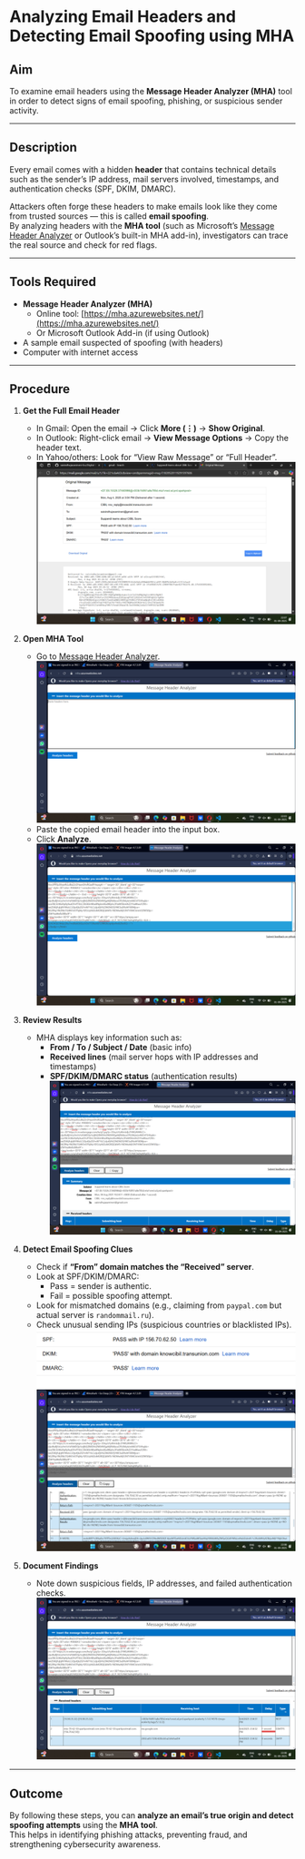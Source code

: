 # Analyzing Email Headers and Detecting Email Spoofing using MHA

## Aim
To examine email headers using the **Message Header Analyzer (MHA)** tool in order to detect signs of email spoofing, phishing, or suspicious sender activity.

---

## Description
Every email comes with a hidden **header** that contains technical details such as the sender’s IP address, mail servers involved, timestamps, and authentication checks (SPF, DKIM, DMARC).  

Attackers often forge these headers to make emails look like they come from trusted sources — this is called **email spoofing**.  
By analyzing headers with the **MHA tool** (such as Microsoft’s [Message Header Analyzer](https://mha.azurewebsites.net/) or Outlook’s built-in MHA add-in), investigators can trace the real source and check for red flags.

---

## Tools Required
- **Message Header Analyzer (MHA)**  
  - Online tool: [https://mha.azurewebsites.net/](https://mha.azurewebsites.net/)  
  - Or Microsoft Outlook Add-in (if using Outlook)  
- A sample email suspected of spoofing (with headers)  
- Computer with internet access  

---

## Procedure
1. **Get the Full Email Header**  
   - In Gmail: Open the email → Click **More (⋮)** → **Show Original**.  
   - In Outlook: Right-click email → **View Message Options** → Copy the header text.  
   - In Yahoo/others: Look for “View Raw Message” or “Full Header”. 
![alt text](<Screenshots/exp4/Screenshot (2).png>)    

2. **Open MHA Tool**  
   - Go to [Message Header Analyzer](https://mha.azurewebsites.net/).
 ![alt text](<Screenshots/exp4/Screenshot (1).png>)    
   - Paste the copied email header into the input box.  
   - Click **Analyze**. 
 ![alt text](<Screenshots/exp4/Screenshot (3).png>)  

3. **Review Results**  
   - MHA displays key information such as:  
     - **From / To / Subject / Date** (basic info)  
     - **Received lines** (mail server hops with IP addresses and timestamps)  
     - **SPF/DKIM/DMARC status** (authentication results) 
![alt text](<Screenshots/exp4/Screenshot (4).png>) 

4. **Detect Email Spoofing Clues**  
   - Check if **“From” domain matches the “Received” server**.  
   - Look at SPF/DKIM/DMARC:  
     - Pass = sender is authentic.  
     - Fail = possible spoofing attempt.  
   - Look for mismatched domains (e.g., claiming from `paypal.com` but actual server is `randommail.ru`).  
   - Check unusual sending IPs (suspicious countries or blacklisted IPs).  
![alt text](<Screenshots/exp4/Screenshot (2.1).png>)
![alt text](<Screenshots/exp4/Screenshot (7).png>)

5. **Document Findings**  
   - Note down suspicious fields, IP addresses, and failed authentication checks.  
![alt text](<Screenshots/exp4/Screenshot (5).png>)
  

---

## Outcome
By following these steps, you can **analyze an email’s true origin and detect spoofing attempts** using the **MHA tool**.  
This helps in identifying phishing attacks, preventing fraud, and strengthening cybersecurity awareness.
